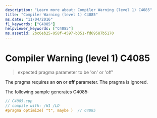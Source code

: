 ```yaml
---
description: "Learn more about: Compiler Warning (level 1) C4085"
title: "Compiler Warning (level 1) C4085"
ms.date: "11/04/2016"
f1_keywords: ["C4085"]
helpviewer_keywords: ["C4085"]
ms.assetid: 2bc6eb25-058f-4597-b351-fd69587b5170
---
```

# Compiler Warning (level 1) C4085

> expected pragma parameter to be 'on' or 'off'

The pragma requires an **on** or **off** parameter. The pragma is ignored.

The following sample generates C4085:

```cpp
// C4085.cpp
// compile with: /W1 /LD
#pragma optimize( "t", maybe )  // C4085
```
